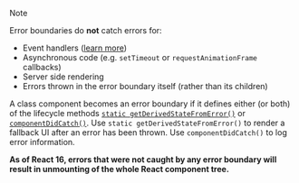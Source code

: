 
Note

Error boundaries do  **not**  catch errors for:

-   Event handlers ([learn more](https://reactjs.org/docs/error-boundaries.html#how-about-event-handlers))
-   Asynchronous code (e.g.  `setTimeout`  or  `requestAnimationFrame`  callbacks)
-   Server side rendering
-   Errors thrown in the error boundary itself (rather than its children)

A class component becomes an error boundary if it defines either (or both) of the lifecycle methods [`static getDerivedStateFromError()`](https://reactjs.org/docs/react-component.html#static-getderivedstatefromerror) or [`componentDidCatch()`](https://reactjs.org/docs/react-component.html#componentdidcatch). Use `static getDerivedStateFromError()` to render a fallback UI after an error has been thrown. Use `componentDidCatch()` to log error information.

**As of React 16, errors that were not caught by any error boundary will result in unmounting of the whole React component tree.**
